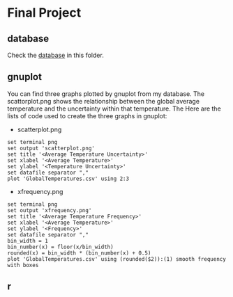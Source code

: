 # Final Project

## database
Check the [database](https://github.com/syf9748/yifansun/blob/master/data/GlobalTemperatures.csv) in this folder. 
## gnuplot
You can find three graphs plotted by gnuplot from my database. 
The scattorplot.png shows the relationship between the global average temperature and the uncertainty within that temperature.
The 
Here are the lists of code used to create the three graphs in gnuplot:
* scatterplot.png
```
set terminal png
set output 'scatterplot.png'
set title '<Average Temperature Uncertainty>'
set xlabel '<Average Temperature>'
set ylabel '<Temperature Uncertainty>'
set datafile separator ","
plot 'GlobalTemperatures.csv' using 2:3
```
* xfrequency.png
```
set terminal png
set output 'xfrequency.png'
set title '<Average Temperature Frequency>'
set xlabel '<Average Temperature>'
set ylabel '<Frequency>'
set datafile separator ","
bin_width = 1
bin_number(x) = floor(x/bin_width)
rounded(x) = bin_width * (bin_number(x) + 0.5)
plot 'GlobalTemperatures.csv' using (rounded($2)):(1) smooth frequency with boxes
```

## r

